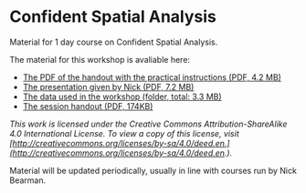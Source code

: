 # Confident Spatial Analysis
Material for 1 day course on Confident Spatial Analysis.

The material for this workshop is avaliable here:  
- [The PDF of the handout with the practical instructions (PDF, 4.2 MB)](https://github.com/nickbearman/confident-spatial-analysis/releases/download/4.0/confident-spatial-analysis.pdf)  
- [The presentation given by Nick (PDF, 7.2 MB)](https://github.com/nickbearman/confident-spatial-analysis/releases/download/4.0/presentation.pdf)  
- [The data used in the workshop (folder, total: 3.3 MB)](https://github.com/nickbearman/intermediate-r-spatial-analysis/tree/master/data)
- [The session handout (PDF, 174KB)](https://github.com/nickbearman/confident-spatial-analysis/releases/download/4.0/handout.pdf) 

*This work is licensed under the Creative Commons Attribution-ShareAlike 4.0 International License. To view a copy of this license, visit [http://creativecommons.org/licenses/by-sa/4.0/deed.en.](http://creativecommons.org/licenses/by-sa/4.0/deed.en.).* 

Material will be updated periodically, usually in line with courses run by Nick Bearman. 
